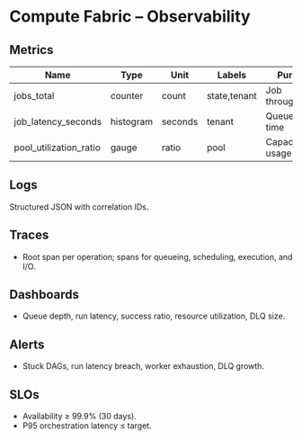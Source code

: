 # Compute Fabric – Observability

## Metrics
| Name | Type | Unit | Labels | Purpose |
|------|------|------|--------|---------|
| jobs_total | counter | count | state,tenant | Job throughput |
| job_latency_seconds | histogram | seconds | tenant | Queue→finish time |
| pool_utilization_ratio | gauge | ratio | pool | Capacity usage |

## Logs
Structured JSON with correlation IDs.

## Traces
- Root span per operation; spans for queueing, scheduling, execution, and I/O.

## Dashboards
- Queue depth, run latency, success ratio, resource utilization, DLQ size.

## Alerts
- Stuck DAGs, run latency breach, worker exhaustion, DLQ growth.

## SLOs
- Availability ≥ 99.9% (30 days).
- P95 orchestration latency ≤ target.
